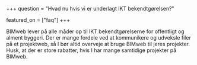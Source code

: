 +++
question = "Hvad nu hvis vi er underlagt IKT bekendtgørelsen?"

featured_on = ["faq"]
+++

BIMweb lever på alle måder op til IKT bekendtgørelserne for offentligt og alment byggeri. Der er mange fordele ved at kommunikere og udveksle filer på et projektweb, så I bør altid overveje at bruge BIMweb til jeres projekter. Husk, at der er store rabatter, hvis I har mange samtidige projekter på BIMweb.